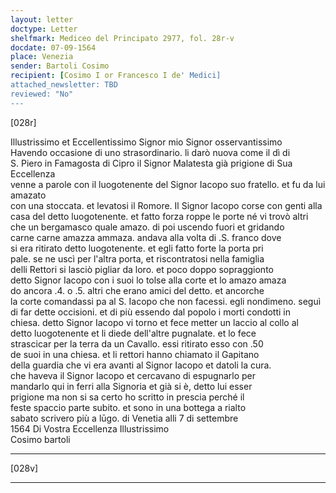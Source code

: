 ```yaml
---
layout: letter
doctype: Letter
shelfmark: Mediceo del Principato 2977, fol. 28r-v
docdate: 07-09-1564
place: Venezia
sender: Bartoli Cosimo
recipient: [Cosimo I or Francesco I de' Medici]
attached_newsletter: TBD
reviewed: "No"
---
```


[028r]  
  
  
Illustrissimo et Eccellentissimo Signor mio Signor osservantissimo  
Havendo occasione di uno strasordinario. li darò nuova come il dì di  
S. Piero in Famagosta di Cipro il Signor Malatesta già prigione di Sua Eccellenza  
venne a parole con il luogotenente del Signor Iacopo suo fratello. et fu da lui amazato  
con una stoccata. et levatosi il Romore. Il Signor Iacopo corse con genti alla  
casa del detto luogotenente. et fatto forza roppe le porte né vi trovò altri  
che un bergamasco quale amazo. di poi uscendo fuori et gridando  
carne carne amazza ammaza. andava alla volta di .S. franco dove  
si era ritirato detto luogotenente. et egli fatto forte la porta pri  
pale. se ne uscì per l'altra porta, et riscontratosi nella famiglia  
delli Rettori si lasciò pigliar da loro. et poco doppo sopraggionto  
detto Signor Iacopo con i suoi lo tolse alla corte et lo amazo amaza  
do ancora .4. o .5. altri che erano amici del detto. et ancorche  
la corte comandassi pa al S. Iacopo che non facessi. egli nondimeno. seguì  
di far dette occisioni. et di più essendo dal popolo i morti condotti in  
chiesa. detto Signor Iacopo vi torno et fece metter un laccio al collo al  
detto luogotenente et li diede dell'altre pugnalate. et lo fece  
strascicar per la terra da un Cavallo. essi ritirato esso con .50  
de suoi in una chiesa. et li rettori hanno chiamato il Gapitano  
della guardia che vi era avanti al Signor Iacopo et datoli la cura.  
che haveva il Signor Iacopo et cercavano di espugnarlo per  
mandarlo qui in ferri alla Signoria et già si è, detto lui esser  
prigione ma non si sa certo ho scritto in prescia perché il  
feste spaccio parte subito. et sono in una bottega a rialto  
sabato scrivero più a lūgo. di Venetia alli 7 di settembre  
1564 Di Vostra Eccellenza Illustrissimo  
Cosimo bartoli  
  
---  

[028v]  
  
  
  
---  

